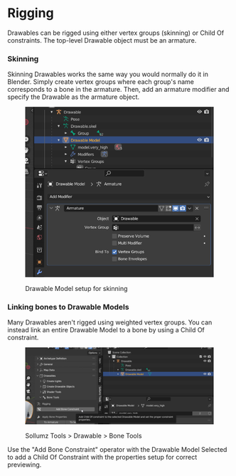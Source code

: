# Rigging

Drawables can be rigged using either vertex groups (skinning) or Child Of constraints. The top-level Drawable object must be an armature.

### Skinning

Skinning Drawables works the same way you would normally do it in Blender. Simply create vertex groups where each group's name corresponds to a bone in the armature. Then, add an armature modifier and specify the Drawable as the armature object.

<div align="left">

<figure><img src="../../.gitbook/assets/blender_3Zw5StTfDu.png" alt="" width="503"><figcaption><p>Drawable Model setup for skinning</p></figcaption></figure>

</div>

### Linking bones to Drawable Models

Many Drawables aren't rigged using weighted vertex groups. You can instead link an entire Drawable Model to a bone by using a Child Of constraint.

<div align="left">

<figure><img src="../../.gitbook/assets/JITnx9V.png" alt=""><figcaption><p>Sollumz Tools > Drawable > Bone Tools</p></figcaption></figure>

</div>

Use the "Add Bone Constraint" operator with the Drawable Model Selected to add a Child Of Constraint with the properties setup for correct previewing.
